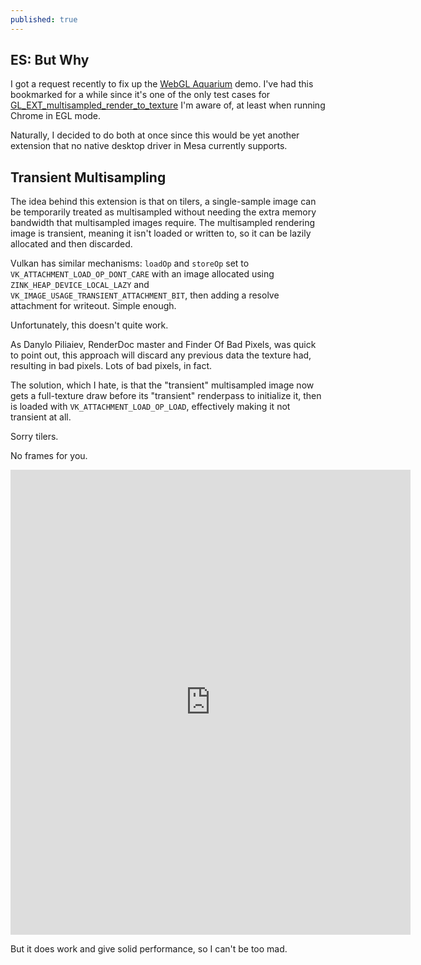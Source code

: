 ```yaml
---
published: true
---
```

## ES: But Why
I got a request recently to fix up the [WebGL Aquarium](http://webglsamples.org/aquarium/aquarium.html) demo. I've had this bookmarked for a while since it's one of the only test cases for [GL_EXT_multisampled_render_to_texture](https://www.khronos.org/registry/OpenGL/extensions/EXT/EXT_multisampled_render_to_texture.txt) I'm aware of, at least when running Chrome in EGL mode.

Naturally, I decided to do both at once since this would be yet another extension that no native desktop driver in Mesa currently supports.

## Transient Multisampling
The idea behind this extension is that on tilers, a single-sample image can be temporarily treated as multisampled without needing the extra memory bandwidth that multisampled images require. The multisampled rendering image is transient, meaning it isn't loaded or written to, so it can be lazily allocated and then discarded.

Vulkan has similar mechanisms: `loadOp` and `storeOp` set to `VK_ATTACHMENT_LOAD_OP_DONT_CARE` with an image allocated using `ZINK_HEAP_DEVICE_LOCAL_LAZY` and `VK_IMAGE_USAGE_TRANSIENT_ATTACHMENT_BIT`, then adding a resolve attachment for writeout. Simple enough.

Unfortunately, this doesn't quite work. 

As Danylo Piliaiev, RenderDoc master and Finder Of Bad Pixels, was quick to point out, this approach will discard any previous data the texture had, resulting in bad pixels. Lots of bad pixels, in fact.

The solution, which I hate, is that the "transient" multisampled image now gets a full-texture draw before its "transient" renderpass to initialize it, then is loaded with `VK_ATTACHMENT_LOAD_OP_LOAD`, effectively making it not transient at all.

Sorry tilers.

No frames for you.

<iframe src="https://gfycat.com/ifr/HairyScalyGecko" frameborder="0" scrolling="no" allowfullscreen="allowfullscreen" width="640" height="744">aquarium.gif</iframe>

But it does work and give solid performance, so I can't be too mad.
